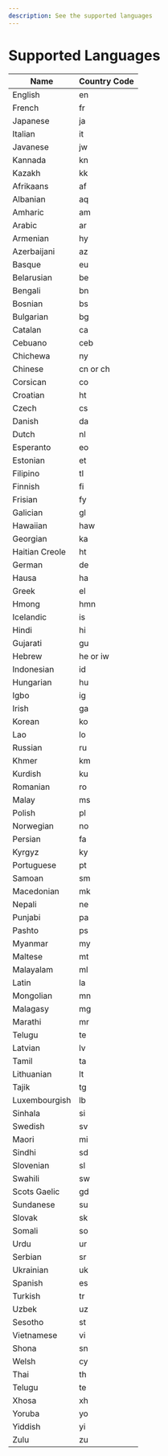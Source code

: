 ```yaml
---
description: See the supported languages
---
```


# Supported Languages

| Name           | Country Code |
| -------------- | ------------ |
| English        | en           |
| French         | fr           |
| Japanese       | ja           |
| Italian        | it           |
| Javanese       | jw           |
| Kannada        | kn           |
| Kazakh         | kk           |
| Afrikaans      | af           |
| Albanian       | aq           |
| Amharic        | am           |
| Arabic         | ar           |
| Armenian       | hy           |
| Azerbaijani    | az           |
| Basque         | eu           |
| Belarusian     | be           |
| Bengali        | bn           |
| Bosnian        | bs           |
| Bulgarian      | bg           |
| Catalan        | ca           |
| Cebuano        | ceb          |
| Chichewa       | ny           |
| Chinese        | cn or ch     |
| Corsican       | co           |
| Croatian       | ht           |
| Czech          | cs           |
| Danish         | da           |
| Dutch          | nl           |
| Esperanto      | eo           |
| Estonian       | et           |
| Filipino       | tl           |
| Finnish        | fi           |
| Frisian        | fy           |
| Galician       | gl           |
| Hawaiian       | haw          |
| Georgian       | ka           |
| Haitian Creole | ht           |
| German         | de           |
| Hausa          | ha           |
| Greek          | el           |
| Hmong          | hmn          |
| Icelandic      | is           |
| Hindi          | hi           |
| Gujarati       | gu           |
| Hebrew         | he or iw     |
| Indonesian     | id           |
| Hungarian      | hu           |
| Igbo           | ig           |
| Irish          | ga           |
| Korean         | ko           |
| Lao            | lo           |
| Russian        | ru           |
| Khmer          | km           |
| Kurdish        | ku           |
| Romanian       | ro           |
| Malay          | ms           |
| Polish         | pl           |
| Norwegian      | no           |
| Persian        | fa           |
| Kyrgyz         | ky           |
| Portuguese     | pt           |
| Samoan         | sm           |
| Macedonian     | mk           |
| Nepali         | ne           |
| Punjabi        | pa           |
| Pashto         | ps           |
| Myanmar        | my           |
| Maltese        | mt           |
| Malayalam      | ml           |
| Latin          | la           |
| Mongolian      | mn           |
| Malagasy       | mg           |
| Marathi        | mr           |
| Telugu         | te           |
| Latvian        | lv           |
| Tamil          | ta           |
| Lithuanian     | lt           |
| Tajik          | tg           |
| Luxembourgish  | lb           |
| Sinhala        | si           |
| Swedish        | sv           |
| Maori          | mi           |
| Sindhi         | sd           |
| Slovenian      | sl           |
| Swahili        | sw           |
| Scots Gaelic   | gd           |
| Sundanese      | su           |
| Slovak         | sk           |
| Somali         | so           |
| Urdu           | ur           |
| Serbian        | sr           |
| Ukrainian      | uk           |
| Spanish        | es           |
| Turkish        | tr           |
| Uzbek          | uz           |
| Sesotho        | st           |
| Vietnamese     | vi           |
| Shona          | sn           |
| Welsh          | cy           |
| Thai           | th           |
| Telugu         | te           |
| Xhosa          | xh           |
| Yoruba         | yo           |
| Yiddish        | yi           |
| Zulu           | zu           |
